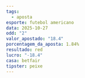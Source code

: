 ```yaml
---
tags:
  - aposta
esporte: futebol americano
data: 2025-10-27
odd: "2"
valor_apostado: "18.4"
porcentagem_da_aposta: 1.84%
resultado: red
lucro: "-18.4"
casa: betfair
tipster: peixe
---
```

